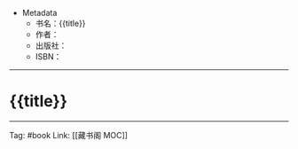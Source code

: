 - Metadata
	- 书名：{{title}}
	- 作者：
	- 出版社：
	- ISBN：
---
# {{title}}


---
Tag: #book 
Link: [[藏书阁 MOC]]